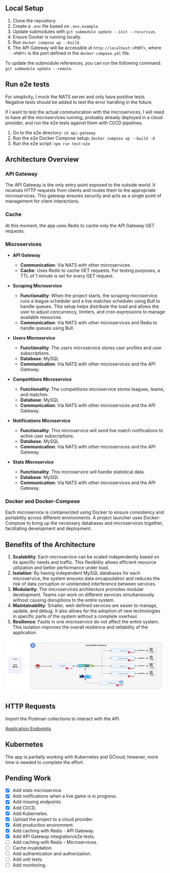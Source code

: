 ## Local Setup

1. Clone the repository.
2. Create a `.env` file based on `.env.example`.
3. Update submodules with `git submodule update --init --recursive`.
4. Ensure Docker is running locally.
5. Run `docker compose up --build`.
6. The API Gateway will be accessible at `http://localhost:<PORT>`, where `<PORT>` is the port defined in the `docker-compose.yml` file.

To update the submodule references, you can run the following command: `git submodule update --remote`.

## Run e2e tests

For simplicity, I mock the NATS server and only have positive tests. Negative tests should be added to test the error handling in the future.

If I want to test the actual communication with the microservices, I will need to have all the microservices running, probably already deployed in a cloud provider, and run the e2e tests against them with CI/CD pipelines.

1. Go to the e2e directory: `cd api-gateway`
2. Run the e2e Docker Compose setup: `docker compose up --build -d`
3. Run the e2e script: `npm run test:e2e`

## Architecture Overview

### API Gateway

The API Gateway is the only entry point exposed to the outside world. It receives HTTP requests from clients and routes them to the appropriate microservices. This gateway ensures security and acts as a single point of management for client interactions.

### Cache

At this moment, the app uses Redis to cache only the API Gateway GET requests.

### Microservices

- **API Gateway**
  - **Communication**: Via NATS with other microservices.
  - **Cache**: Uses Redis to cache GET requests. For testing purposes, a TTL of 1 minute is set for every GET request.

- **Scraping Microservice**
  - **Functionality**: When the project starts, the scraping microservice runs a league scheduler and a live matches scheduler using Bull to handle queues. This setup helps distribute the load and allows the user to adjust concurrency, limiters, and cron expressions to manage available resources.
  - **Communication**: Via NATS with other microservices and Redis to handle queues using Bull.

- **Users Microservice**
  - **Functionality**: The users microservice stores user profiles and user subscriptions.
  - **Database**: MySQL
  - **Communication**: Via NATS with other microservices and the API Gateway.

- **Competitions Microservice**
  - **Functionality**: The competitions microservice stores leagues, teams, and matches.
  - **Database**: MySQL
  - **Communication**: Via NATS with other microservices and the API Gateway.

- **Notifications Microservice**
  - **Functionality**: This microservice will send live match notifications to active user subscriptions.
  - **Database**: MySQL
  - **Communication**: Via NATS with other microservices and the API Gateway.

- **Stats Microservice**
  - **Functionality**: This microservice will handle statistical data.
  - **Database**: MySQL
  - **Communication**: Via NATS with other microservices and the API Gateway.

### Docker and Docker-Compose

Each microservice is containerized using Docker to ensure consistency and portability across different environments. A project launcher uses Docker-Compose to bring up the necessary databases and microservices together, facilitating development and deployment.

## Benefits of the Architecture

1. **Scalability**: Each microservice can be scaled independently based on its specific needs and traffic. This flexibility allows efficient resource utilization and better performance under load.
2. **Isolation**: By having independent MySQL databases for each microservice, the system ensures data encapsulation and reduces the risk of data corruption or unintended interference between services.
3. **Modularity**: The microservices architecture promotes modular development. Teams can work on different services simultaneously without causing disruptions to the entire system.
4. **Maintainability**: Smaller, well-defined services are easier to manage, update, and debug. It also allows for the adoption of new technologies in specific parts of the system without a complete overhaul.
5. **Resilience**: Faults in one microservice do not affect the entire system. This isolation improves the overall resilience and reliability of the application.

![Application Architecture](./docs/architecture.png)

## HTTP Requests

Import the Postman collections to interact with the API.

[Application Endpoints](./postman-collections/)

## Kubernetes

The app is partially working with Kubernetes and GCloud; however, more time is needed to complete the effort.

## Pending Work

- [X] Add stats microservice.
- [X] Add notifications when a live game is in progress.
- [X] Add missing endpoints.
- [X] Add CI/CD.
- [X] Add Kubernetes.
- [X] Upload the project to a cloud provider.
- [X] Add production environment.
- [X] Add caching with Redis - API Gateway.
- [X] Add API Gateway integration/e2e tests.
- [ ] Add caching with Redis - Microservices.
- [ ] Cache invalidation.
- [ ] Add authentication and authorization.
- [ ] Add unit tests.
- [ ] Add monitoring.